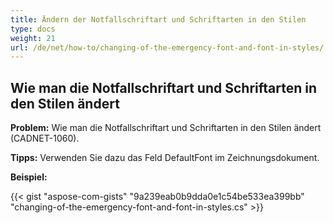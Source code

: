 ```yaml
---
title: Ändern der Notfallschriftart und Schriftarten in den Stilen
type: docs
weight: 21
url: /de/net/how-to/changing-of-the-emergency-font-and-font-in-styles/
---
```


## **Wie man die Notfallschriftart und Schriftarten in den Stilen ändert**

**Problem:** Wie man die Notfallschriftart und Schriftarten in den Stilen ändert (CADNET-1060).

**Tipps:** Verwenden Sie dazu das Feld DefaultFont im Zeichnungsdokument.

**Beispiel:**

{{< gist "aspose-com-gists" "9a239eab0b9dda0e1c54be533ea399bb" "changing-of-the-emergency-font-and-font-in-styles.cs" >}}
